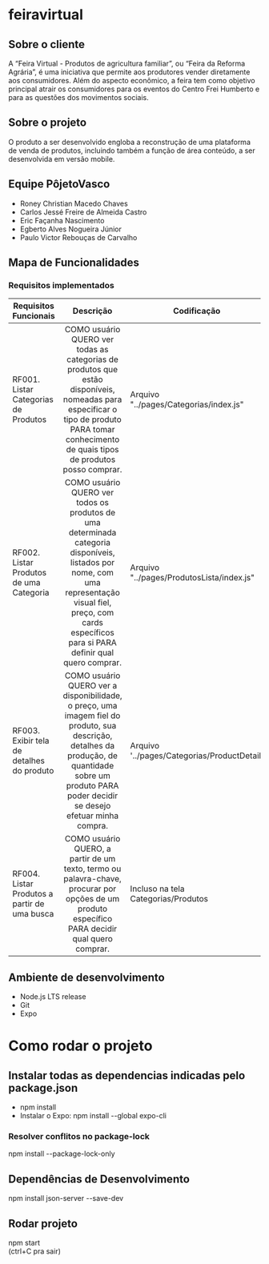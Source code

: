 # feiravirtual

## Sobre o cliente

A “Feira Virtual - Produtos de agricultura familiar”, ou “Feira da Reforma Agrária”, é uma iniciativa que permite aos produtores vender diretamente aos 
consumidores. Além do aspecto econômico, a feira tem como objetivo principal 
atrair os consumidores para os eventos do Centro Frei Humberto e para as 
questões dos movimentos sociais.

## Sobre o projeto
O produto a ser desenvolvido engloba a reconstrução de uma plataforma de venda de produtos, incluindo também a função de área
conteúdo, a ser desenvolvida em versão mobile.

## Equipe PôjetoVasco

* Roney Christian Macedo Chaves
* Carlos Jessé Freire de Almeida Castro
* Eric Façanha Nascimento
* Egberto Alves Nogueira Júnior
* Paulo Victor Rebouças de Carvalho

## Mapa de Funcionalidades
### Requisitos implementados

| Requisitos Funcionais | Descrição	 | Codificação  |
| ------------- |:-------------:| ------------- |
| RF001. Listar Categorias de Produtos      | COMO usuário QUERO ver todas as categorias de produtos que estão disponíveis, nomeadas para especificar o tipo de produto PARA tomar conhecimento de quais tipos de produtos posso comprar.|Arquivo "../pages/Categorias/index.js" |      
| RF002. Listar Produtos de uma Categoria|COMO usuário QUERO ver todos os produtos de uma determinada categoria disponíveis, listados por nome, com uma representação visual fiel, preço, com cards específicos para si PARA definir qual quero comprar.|Arquivo "../pages/ProdutosLista/index.js"| 
| RF003. Exibir tela de detalhes do produto      |COMO usuário QUERO ver a disponibilidade, o preço, uma imagem fiel do produto, sua descrição, detalhes da produção, de quantidade sobre um produto PARA poder decidir se desejo efetuar minha compra.|Arquivo '../pages/Categorias/ProductDetail'| 
| RF004. Listar Produtos a partir de uma busca      |COMO usuário QUERO, a partir de um texto, termo ou palavra-chave, procurar por opções de um produto específico PARA decidir qual quero comprar.|Incluso na tela Categorias/Produtos|

## Ambiente de desenvolvimento
* Node.js LTS release
* Git
* Expo

# Como rodar o projeto

## Instalar todas as dependencias indicadas pelo package.json
* npm install  
* Instalar o Expo:
npm install --global expo-cli 

### Resolver conflitos no package-lock
npm install --package-lock-only

## Dependências de Desenvolvimento
npm install json-server --save-dev

## Rodar projeto
npm start  
(ctrl+C pra sair)
